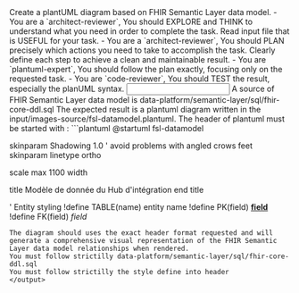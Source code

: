 <goal>
Create a plantUML diagram based on FHIR Semantic Layer data model.
</goal>

<tasks>
- You are a `architect-reviewer`, You should EXPLORE and THINK to understand what you need in order to complete the task. Read input file that is USEFUL for your task.
- You are a `architect-reviewer`, You should PLAN precisely which actions you need to take to accomplish the task. Clearly define each step to achieve a clean and maintainable result.
- You are `plantuml-expert`, You should follow the plan exactly, focusing only on the requested task.
- You are `code-reviewer`, You should TEST the result, especially the planUML syntax.
</tasks>

<input>
A source of FHIR Semantic Layer data model is data-platform/semantic-layer/sql/fhir-core-ddl.sql
</input>

<output>
The expected result is a plantuml diagram written in the input/images-source/fsl-datamodel.plantuml.
The header of plantuml must be started with :
```plantuml
@startuml fsl-datamodel

skinparam Shadowing 1.0
' avoid problems with angled crows feet
skinparam linetype ortho

scale max 1100 width

title
Modèle de donnée du Hub d'intégration
end title

' Entity styling
!define TABLE(name) entity name
!define PK(field) <b><u>field</u></b>
!define FK(field) <i>field</i>
```
The diagram should uses the exact header format requested and will generate a comprehensive visual representation of the FHIR Semantic Layer data model relationships when rendered.
You must follow strictilly data-platform/semantic-layer/sql/fhir-core-ddl.sql
You must follow strictilly the style define into header
</output>